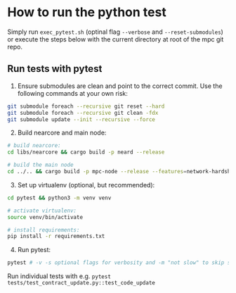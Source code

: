 # How to run the python test

Simply run `exec_pytest.sh` (optinal flag `--verbose` and `--reset-submodules`) or execute the steps below with the current directory at root of the mpc git repo.

## Run tests with pytest
1. Ensure submodules are clean and point to the correct commit. Use the following commands at your own risk:
```bash
git submodule foreach --recursive git reset --hard
git submodule foreach --recursive git clean -fdx
git submodule update --init --recursive --force
```

2. Build nearcore and main node:
```bash
# build nearcore:
cd libs/nearcore && cargo build -p neard --release

# build the main node
cd ../.. && cargo build -p mpc-node --release --features=network-hardship-simulation,tee
```

3. Set up virtualenv (optional, but recommended):
```bash
cd pytest && python3 -m venv venv

# activate virtualenv:
source venv/bin/activate

# install requirements:
pip install -r requirements.txt
```

4. Run pytest:
```bash
pytest # -v -s optional flags for verbosity and -m "not slow" to skip slow tests
```

Run individual tests with e.g. `pytest tests/test_contract_update.py::test_code_update`
